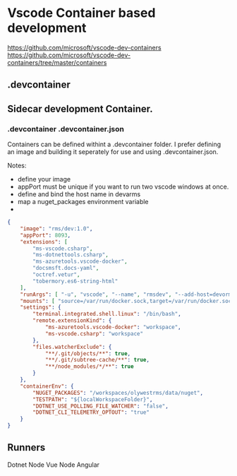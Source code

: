 # Vscode Container based development

https://github.com/microsoft/vscode-dev-containers
https://github.com/microsoft/vscode-dev-containers/tree/master/containers

## .devcontainer

## Sidecar development Container.

### .devcontainer .devcontainer.json

Containers can be defined withint a .devcontainer folder. I prefer defining an image and building it seperately for use and using .devcontainer.json.

Notes:
* define your image
*  appPort must be unique if you want to run two vscode windows at once.
*  define and bind the host name in devarms
*  map a nuget_packages environment variable
*  

```json
{
	"image": "rms/dev:1.0",
	"appPort": 8093,
	"extensions": [
		"ms-vscode.csharp",
		"ms-dotnettools.csharp",
		"ms-azuretools.vscode-docker",
		"docsmsft.docs-yaml",
		"octref.vetur",
		"tobermory.es6-string-html"
	],
	"runArgs": [ "-u", "vscode", "--name", "rmsdev", "--add-host=devorms:192.168.36.7" ],
	"mounts": [ "source=/var/run/docker.sock,target=/var/run/docker.sock,type=bind" ],
	"settings": { 
		"terminal.integrated.shell.linux": "/bin/bash",
		"remote.extensionKind": {
			"ms-azuretools.vscode-docker": "workspace",
			"ms-vscode.csharp": "workspace"			
		},
		"files.watcherExclude": {
			"**/.git/objects/**": true,
			"**/.git/subtree-cache/**": true,
			"**/node_modules/*/**": true
		}
	},
	"containerEnv": {
		"NUGET_PACKAGES": "/workspaces/olywestrms/data/nuget",
		"TESTPATH": "${localWorkspaceFolder}",
		"DOTNET_USE_POLLING_FILE_WATCHER": "false",
		"DOTNET_CLI_TELEMETRY_OPTOUT": "true"
	}
}

```


## Runners

Dotnet
Node Vue
Node Angular